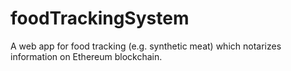 # foodTrackingSystem
A web app for food tracking (e.g. synthetic meat) which notarizes information on Ethereum blockchain.
